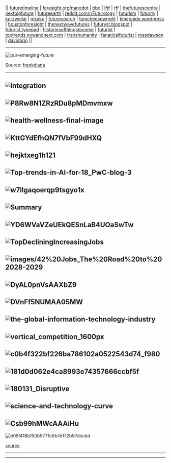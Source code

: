

|| [futuretimeline](https://www.futuretimeline.net/latest.htm)
| [foresight.org/nanodot](https://foresight.org/nanodot-blog/)
| [bbc](http://www.bbc.com/future) 
| [iftf](http://www.iftf.org/our-work/people-technology/) 
| [rff](https://www.rff.org/) 
| [thefuturescentre](https://thefuturescentre.org/)
| [nextbigfuture](https://www.nextbigfuture.com/page/2)
| [futureearth](http://www.futureearth.org/)
| [reddit.com/r/Futurology](https://www.reddit.com/r/Futurology/top/)
| [futurism](https://futurism.com/)
| [futurity](https://www.futurity.org/)
| [kurzweilai](https://www.kurzweilai.net/)
| [mkaku](http://mkaku.org/)
| [futuresearch](http://www.futuresearch.com/category/articles/)
| [tomcheesewright](https://tomcheesewright.com/blog/)
| [timeguide.wordpress](https://timeguide.wordpress.com/)
| [houstonforesight](https://www.houstonforesight.org/)
| [thenextwavefutures](https://thenextwavefutures.wordpress.com/)
| [futuryst.blogspot](https://futuryst.blogspot.com/)
| [futurist.typepad](https://futurist.typepad.com/)
| [historiesofthingstocome](http://historiesofthingstocome.blogspot.com/)
| [futurist](https://www.futurist.com/)
| [toptrends.nowandnext.com](https://toptrends.nowandnext.com/)
| [transhumanity](http://transhumanity.net/)
| [fanaticalfuturist](https://www.fanaticalfuturist.com/)
| [rossdawson](https://rossdawson.com/blog/)
| [davidbrin](http://davidbrin.blogspot.com/)
||

------------------

![our-emerging-future](https://frankdiana.files.wordpress.com/2018/07/our-emerging-future.png?w=2000)

Source: [frankdiana](https://frankdiana.net/2018/07/24/republic-2-0-added-to-emerging-future-visual/)

-------------
![integration](https://www.researchgate.net/profile/Eitan_Frachtenberg/publication/273835323/figure/fig1/AS:614292890058762@1523470246574/Visual-interpretation-of-the-23-technologies-and-their-seamless-integration-The.png)
---------
![P8Rw8N1ZRzRDu8pMDmvmxw](https://cdn-images-1.medium.com/max/1200/1*P8Rw8N1ZRzRDu8pMDmvmxw.png)
------
![health-wellness-final-image](https://ww2.frost.com/wp-content/uploads/2019/04/health-wellness-final-image.png)
---------
![KttGYdEfhQN7fVbF99dHXQ](https://cdn-images-1.medium.com/max/1600/1*KttGYdEfhQN7fVbF99dHXQ.jpeg)
---------
![hejktxeg1h121](https://i.redd.it/hejktxeg1h121.jpg)
---------
![Top-trends-in-AI-for-18_PwC-blog-3](https://www.blog.it2industry.de/wp-content/uploads/2018/02/Top-trends-in-AI-for-18_PwC-blog-3.jpg)
---------
![w7llgaqoerqp9tsgyo1x](http://res.cloudinary.com/keystone-demo/image/upload/c_fit,f_auto/v1519658536/w7llgaqoerqp9tsgyo1x.png)
---------
![Summary](https://synbiobeta.com/wp-content/uploads/2018/01/18-for-2018-Executive-Summary-740x416.png)
---------
![YD6WVaVZeUEkQESnLaB4UOaSwTw](https://learnwithpanda.com/wp-content/uploads/2018/10/2-1.png)
----------
![TopDecliningIncreasingJobs](http://danielschristian.com/learning-ecosystems/wp-content/uploads/2019/01/TopDecliningIncreasingJobs-2018.jpg)
---------
![images/42%20Jobs_The%20Road%20to%202028-2029](https://www.cognizant.com/content/dam/Cognizant_Dotcom/images/42%20Jobs_The%20Road%20to%202028-2029.jpg)
---------
![DyAL0pnVsAAXbZ9](https://pbs.twimg.com/media/DyAL0pnVsAAXbZ9.jpg:large)
---------
![DVnFf5NUMAA05MW](https://pbs.twimg.com/media/DVnFf5NUMAA05MW.jpg)
---------
![the-global-information-technology-industry](https://www.comptia.org/images/default-source/researchreports/it-industry-outlook-2019/the-global-information-technology-industry.png?sfvrsn=2)
---------
![vertical_competition_1600px](https://cdn.chiefmartec.com/wp-content/uploads/2016/11/vertical_competition_1600px.jpg)
---------
![c0b4f322bf226ba786102a0522543d74_f980](https://cdn.fs.turtl.co/6oJ8ZsDRVC9VjeyTTxSK)
---------
![181d0d062e4ca8993e74357666ccbf5f](https://i.pinimg.com/originals/18/1d/0d/181d0d062e4ca8993e74357666ccbf5f.jpg)
---------
![180131_Disruptive](https://toptrends.nowandnext.com/wp-content/uploads/2018/03/180131_Disruptive-Tech.png)
---------
![science-and-technology-curve](https://frankdiana.files.wordpress.com/2018/04/science-and-technology-curve.png?w=2000)
---------
![Csb99hMWcAAAiHu](https://pbs.twimg.com/media/Csb99hMWcAAAiHu.jpg)
---------
![e05f418b150b5771c6b7e172b97cbcbd](https://i.pinimg.com/originals/e0/5f/41/e05f418b150b5771c6b7e172b97cbcbd.jpg)

[source](https://toptrends.nowandnext.com/wp-content/uploads/2014/06/EmergingScienceTech-5.pdf)


------------
---
